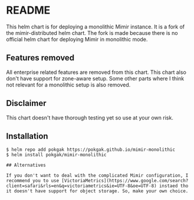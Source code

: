 # README

This helm chart is for deploying a monolithic Mimir instance. It is a fork of the mimir-distributed helm chart. The fork is made because there is no official helm chart for deploying Mimir in monolithic mode.

## Features removed

All enterprise related features are removed from this chart. This chart also don't have support for zone-aware setup. Some other parts where I think not relevant for a monolithic setup is also removed.

## Disclaimer

This chart doesn't have thorough testing yet so use at your own risk.

## Installation

```
$ helm repo add pokgak https://pokgak.github.io/mimir-monolithic
$ helm install pokgak/mimir-monolithic

## Alternatives

If you don't want to deal with the complicated Mimir configuration, I recommend you to use [VictoriaMetrics](https://www.google.com/search?client=safari&rls=en&q=victoriametrics&ie=UTF-8&oe=UTF-8) instaed tho it doesn't have support for object storage. So, make your own choice.